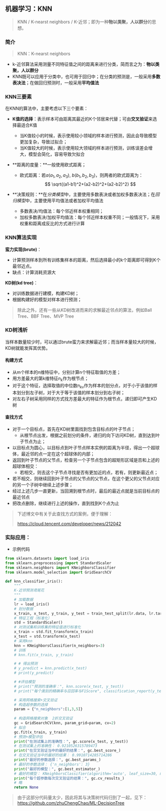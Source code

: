 ## 机器学习：KNN

> KNN / K-nearst neighbors / K-近邻；即为一种**物以类聚，人以群分**的思想。

### 简介

> KNN：K-nearst neighbors

* k-近邻算法采用测量不同特征值之间的距离来进行分类，简而言之为：**物以类聚，人以群分**
* KNN既可以应用于分类中，也可用于回归中；在分类的预测是，一般采用**多数表决法**；在做回归预测时，一般采用**平均值法**

### KNN三要素

在KNN的算法中，主要考虑以下三个要素：

* **K值的选择**：表示样本可由距离其最近的K个邻居来代替；可由**交叉验证**来选择最适合K值

  * 当K值较小的时候，表示使用较小领域的样本进行预测，因此会导致模型更加复杂，导致过拟合；
  * 当K值较大的时候，表示使用较大领域的样本进行预测，训练误差会增大，模型会简化，容易导致欠拟合

* **距离的度量：**一般使用欧式距离；

  * 欧式距离：若$a(a_1,a_2,a_3)$, $b(b_1,b_2,b_3)$，则两者的欧式距离为：
    $$
    \sqrt{(a1-b1)^2+(a2-b2)^2+(a2-b2)^2}
    $$
    

* **决策规则：**在*分类模型*中，主要使用多数表决或者加权多数表决法；在*回归模型*中，主要使用平均值法或者加权平均值法

  * 多数表决/均值法：每个邻近样本权重相同；
  * 加权多数表决/加权平均值法：每个邻近样本权重不同；一般情况下，采用权重和距离成反比的方式进行计算

### KNN算法实现

**蛮力实现(brute)**：

* 计算预测样本到所有训练集样本的距离，然后选择最小的k个距离即可得到K个最邻近点。 
* 缺点：计算消耗资源大

**KD树(kd tree)**：

* 对训练数据进行建模，构建KD树；
* 根据构建好的模型对样本进行预测；

> 除此之外，还有一些从KD树改进而来的求解最近邻点的算法，例如Ball Tree、BBF Tree、MVP Tree

### KD树浅析

当样本数量较少时，可以通过brute蛮力来求解最近邻；而当样本量较大的时候，KD树就能发挥其优势。

#### 构建方式

* 从m个样本的n维特征中，分别计算n个特征取值的方差；
* 用方差最大的第k维特征$n_k$作为根节点；
* 对于这个特征，选择取值的中位数$n_{kv}$作为样本的划分点，对于小于该值的样本划分到左子树，对于大于等于该值的样本划分到右子树；
* 对左右子树采用同样的方式找方差最大的特征作为根节点，递归即可产生KD树

#### 查找方式

* 对于一个目标点，首先在KD树里面找到包含目标点的叶子节点；
  * 从根节点出发，根据之前划分的条件，递归的向下访问KD树，直到达到叶子节点为止；
* 以目标点为圆心，以目标点到叶子节点样本实例的距离为半径，得出一个超球体，最近邻的点一定在这个超球体的内部；
* 返回到叶子节点的父节点，检查另一个子节点包含的超矩形区域是否和上述的超球体相交：
  * 若相交，则去这个子节点寻找是否有更加近的点，若有，则更新最近点；
* 若不相交，则继续回到叶子节点的父节点的父节点，在这个更父的父节点对应的另一个子树中继续上述步骤；
* 经过上述几步一直更新，当回溯到根节点时，最后的最近点就是当前目标点的最近邻点
* 把改点删除，继续进行上述的操作，直到找到K个点为止

> 下述博文中有关于此查找方式的案例，便于理解：
>
> https://cloud.tencent.com/developer/news/212042

### 实际应用：

* 示例代码

```python
from sklearn.datasets import load_iris
from sklearn.preprocessing import StandardScaler
from sklearn.neighbors import KNeighborsClassifier
from sklearn.model_selection import GridSearchCV

def knn_classifier_iris():
    """
    K-近邻预测鸢尾花
    """
    # 加载数据
    lr = load_iris()
    # 划分数据
    x_train, x_test, y_train, y_test = train_test_split(lr.data, lr.target, test_size=0.25)
    # 特征工程（标准化）
    std = StandardScaler()
    # 对测试集和训练集的特征值进行标准化
    x_train = std.fit_transform(x_train)
    x_test = std.transform(x_test)
    # 采用knn
    knn = KNeighborsClassifier(n_neighbors=3)
    # 训练
    # knn.fit(x_train, y_train)

    # # 得出预测
    # y_predict = knn.predict(x_test)
    # print(y_predict)

    # #评估模型
    # print("预测的准确率：", knn.score(x_test, y_test))
    # print("每个类别的精确率与召回率与F1Score", classification_report(y_test, y_predict, target_names=lr.target_names))

    # 采用网格搜索+交叉验证
    # 构造超参数的选择
    param = {"n_neighbors":[1,3,5]}
    
    # 构造网格搜索对象  2折交叉验证
    gc = GridSearchCV(knn, param_grid=param, cv=2)
    # 拟合
    gc.fit(x_train, y_train)
    # 预测+模型评估
    print("在测试集上的准确性：", gc.score(x_test, y_test))
    # 在测试集上的准确性： 0.9210526315789473
    print("在交叉验证当中的最好的结果：", gc.best_score_)
    # 在交叉验证当中的最好的结果： 0.9910714285714286
    print("最好的参数选择：", gc.best_params_)
    # 最好的参数选择： {'n_neighbors': 3}
    print("最好的模型：", gc.best_estimator_)
    # 最好的模型： KNeighborsClassifier(algorithm='auto', leaf_size=30, metric='minkowski', metric_params=None, n_jobs=1, n_neighbors=3, p=2, weights='uniform')
    print("每个超参数每次交叉验证的结果：", gc.cv_results_)
	# 略
    return None
```

> 由于这部分代码量太少，因此将其与决策树代码归到了一起，见下：https://github.com/zhuChengChao/ML-DecisionTree